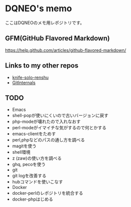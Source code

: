 # DQNEO's memo

ここはDQNEOのメモ用レポジトリです。

## GFM(GitHub Flavored Markdown)
https://help.github.com/articles/github-flavored-markdown/

## Links to my other repos

* [knife-solo-renshu](https://github.com/DQNEO/knife-solo-renshu)
* [GitInternals](https://github.com/DQNEO/GitInternals)

## TODO
* Emacs
 * shell-popが使いにくいので古いバージョンに戻す
 * php-modeが壊れたので入れなおす
 * perl-modeがイマイチな気がするので何とかする
 * emacs-clientをためす
 * perl,phpなどのパスの通し方を調べる
 * magitを使う
* shell環境
 * z (zaw)の使い方を調べる
 * ghq, pecoを使う
* git
 * git logを改善する
 * hubコマンドを使いこなす
* Docker
 * docker-perlのレポジトリを統合する
 * docker-phpはじめる
 
